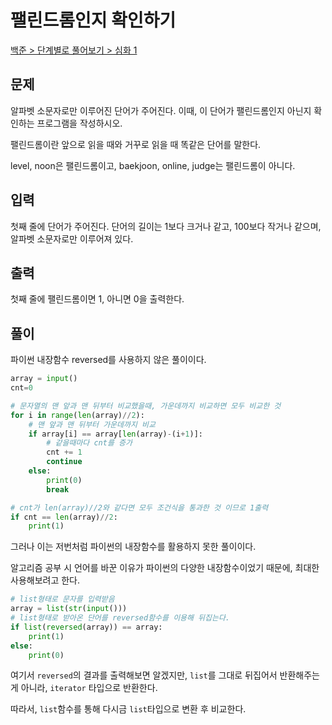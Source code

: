 # 팰린드롬인지 확인하기

[백준 > 단계별로 풀어보기 > 심화 1](https://www.acmicpc.net/problem/10988)

## 문제

알파벳 소문자로만 이루어진 단어가 주어진다. 이때, 이 단어가 팰린드롬인지 아닌지 확인하는 프로그램을 작성하시오.

팰린드롬이란 앞으로 읽을 때와 거꾸로 읽을 때 똑같은 단어를 말한다.

level, noon은 팰린드롬이고, baekjoon, online, judge는 팰린드롬이 아니다.

## 입력

첫째 줄에 단어가 주어진다. 단어의 길이는 1보다 크거나 같고, 100보다 작거나 같으며, 알파벳 소문자로만 이루어져 있다.

## 출력

첫째 줄에 팰린드롬이면 1, 아니면 0을 출력한다.

## 풀이

파이썬 내장함수 reversed를 사용하지 않은 풀이이다.

```python
array = input()
cnt=0

# 문자열의 맨 앞과 맨 뒤부터 비교했을때, 가운데까지 비교하면 모두 비교한 것
for i in range(len(array)//2):
    # 맨 앞과 맨 뒤부터 가운데까지 비교
    if array[i] == array[len(array)-(i+1)]:
        # 같을때마다 cnt를 증가
        cnt += 1
        continue
    else:
        print(0)
        break

# cnt가 len(array)//2와 같다면 모두 조건식을 통과한 것 이므로 1출력
if cnt == len(array)//2:
    print(1)
```

그러나 이는 저번처럼 파이썬의 내장함수를 활용하지 못한 풀이이다.

알고리즘 공부 시 언어를 바꾼 이유가 파이썬의 다양한 내장함수이었기 때문에, 최대한 사용해보려고 한다.

```python
# list형태로 문자를 입력받음
array = list(str(input()))
# list형태로 받아온 단어를 reversed함수를 이용해 뒤집는다.
if list(reversed(array)) == array:
    print(1)
else:
    print(0)
```

여기서 `reversed`의 결과를 출력해보면 알겠지만, `list`를 그대로 뒤집어서 반환해주는게 아니라, `iterator` 타입으로 반환한다.

따라서, `list`함수를 통해 다시금 `list`타입으로 변환 후 비교한다.

